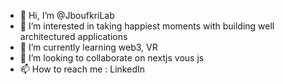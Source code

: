 - 👋 Hi, I’m @JboufkriLab
- 👀 I’m interested in taking happiest moments with building well architectured applications 
- 🌱 I’m currently learning web3, VR
- 💞️ I’m looking to collaborate on nextjs vous js
- 📫 How to reach me : LinkedIn 

<!---
JboufkriLab/JboufkriLab is a ✨ special ✨ repository because its `README.md` (this file) appears on your GitHub profile.
You can click the Preview link to take a look at your changes.
--->
